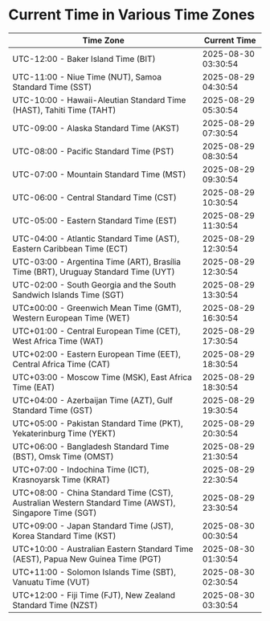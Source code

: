 # Current Time in Various Time Zones

| Time Zone | Current Time |
|-----------|--------------|
| UTC-12:00 - Baker Island Time (BIT) | 2025-08-30 03:30:54 |
| UTC-11:00 - Niue Time (NUT), Samoa Standard Time (SST) | 2025-08-29 04:30:54 |
| UTC-10:00 - Hawaii-Aleutian Standard Time (HAST), Tahiti Time (TAHT) | 2025-08-29 05:30:54 |
| UTC-09:00 - Alaska Standard Time (AKST) | 2025-08-29 07:30:54 |
| UTC-08:00 - Pacific Standard Time (PST) | 2025-08-29 08:30:54 |
| UTC-07:00 - Mountain Standard Time (MST) | 2025-08-29 09:30:54 |
| UTC-06:00 - Central Standard Time (CST) | 2025-08-29 10:30:54 |
| UTC-05:00 - Eastern Standard Time (EST) | 2025-08-29 11:30:54 |
| UTC-04:00 - Atlantic Standard Time (AST), Eastern Caribbean Time (ECT) | 2025-08-29 12:30:54 |
| UTC-03:00 - Argentina Time (ART), Brasília Time (BRT), Uruguay Standard Time (UYT) | 2025-08-29 12:30:54 |
| UTC-02:00 - South Georgia and the South Sandwich Islands Time (SGT) | 2025-08-29 13:30:54 |
| UTC±00:00 - Greenwich Mean Time (GMT), Western European Time (WET) | 2025-08-29 16:30:54 |
| UTC+01:00 - Central European Time (CET), West Africa Time (WAT) | 2025-08-29 17:30:54 |
| UTC+02:00 - Eastern European Time (EET), Central Africa Time (CAT) | 2025-08-29 18:30:54 |
| UTC+03:00 - Moscow Time (MSK), East Africa Time (EAT) | 2025-08-29 18:30:54 |
| UTC+04:00 - Azerbaijan Time (AZT), Gulf Standard Time (GST) | 2025-08-29 19:30:54 |
| UTC+05:00 - Pakistan Standard Time (PKT), Yekaterinburg Time (YEKT) | 2025-08-29 20:30:54 |
| UTC+06:00 - Bangladesh Standard Time (BST), Omsk Time (OMST) | 2025-08-29 21:30:54 |
| UTC+07:00 - Indochina Time (ICT), Krasnoyarsk Time (KRAT) | 2025-08-29 22:30:54 |
| UTC+08:00 - China Standard Time (CST), Australian Western Standard Time (AWST), Singapore Time (SGT) | 2025-08-29 23:30:54 |
| UTC+09:00 - Japan Standard Time (JST), Korea Standard Time (KST) | 2025-08-30 00:30:54 |
| UTC+10:00 - Australian Eastern Standard Time (AEST), Papua New Guinea Time (PGT) | 2025-08-30 01:30:54 |
| UTC+11:00 - Solomon Islands Time (SBT), Vanuatu Time (VUT) | 2025-08-30 02:30:54 |
| UTC+12:00 - Fiji Time (FJT), New Zealand Standard Time (NZST) | 2025-08-30 03:30:54 |
